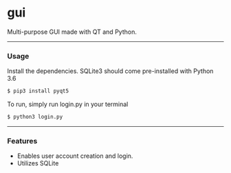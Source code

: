 # gui

Multi-purpose GUI made with QT and Python.

-----
### Usage 
Install the dependencies. SQLite3 should come pre-installed with Python 3.6 

```sh
$ pip3 install pyqt5
```
To run, simply run login.py in your terminal
```sh
$ python3 login.py
```

-----
### Features 
* Enables user account creation and login.
* Utilizes SQLite
